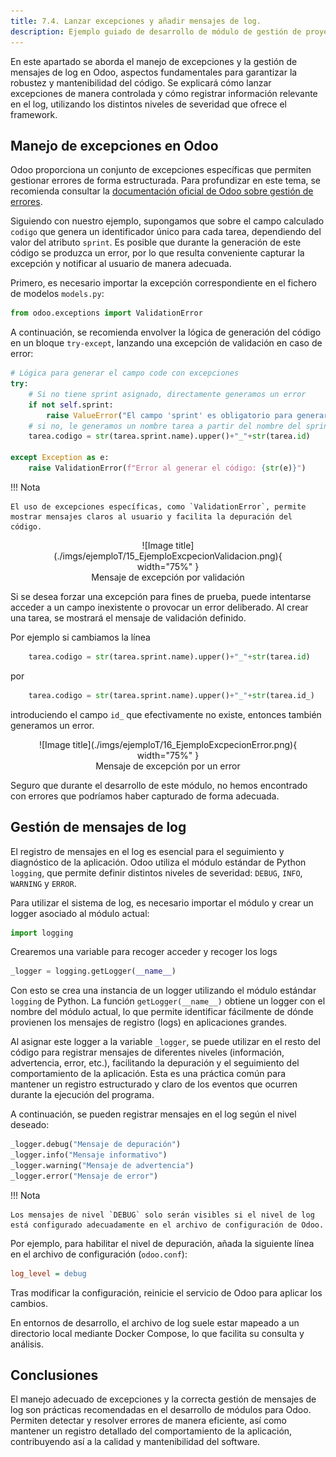 ```yaml
---
title: 7.4. Lanzar excepciones y añadir mensajes de log.
description: Ejemplo guiado de desarrollo de módulo de gestión de proyectos en Odoo
---
```



En este apartado se aborda el manejo de excepciones y la gestión de mensajes de log en Odoo, aspectos fundamentales para garantizar la robustez y mantenibilidad del código. Se explicará cómo lanzar excepciones de manera controlada y cómo registrar información relevante en el log, utilizando los distintos niveles de severidad que ofrece el framework.

## Manejo de excepciones en Odoo

Odoo proporciona un conjunto de excepciones específicas que permiten gestionar errores de forma estructurada. Para profundizar en este tema, se recomienda consultar la [documentación oficial de Odoo sobre gestión de errores](https://www.odoo.com/documentation/18.0/es/developer/reference/frontend/error_handling.html).

Siguiendo con nuestro ejemplo, supongamos que sobre el campo calculado `codigo` que genera un identificador único para cada tarea, dependiendo del valor del atributo `sprint`. Es posible que durante la generación de este código se produzca un error, por lo que resulta conveniente capturar la excepción y notificar al usuario de manera adecuada.

Primero, es necesario importar la excepción correspondiente en el fichero de modelos `models.py`:

```python
from odoo.exceptions import ValidationError
```

A continuación, se recomienda envolver la lógica de generación del código en un bloque `try-except`, lanzando una excepción de validación en caso de error:

```python
# Lógica para generar el campo code con excepciones
try:
    # Si no tiene sprint asignado, directamente generamos un error
    if not self.sprint:
        raise ValueError("El campo 'sprint' es obligatorio para generar el código.")
    # si no, le generamos un nombre tarea a partir del nombre del sprint
    tarea.codigo = str(tarea.sprint.name).upper()+"_"+str(tarea.id)

except Exception as e:
    raise ValidationError(f"Error al generar el código: {str(e)}")
```

!!! Nota

    El uso de excepciones específicas, como `ValidationError`, permite mostrar mensajes claros al usuario y facilita la depuración del código.

<figure markdown="span" align="center">
  ![Image title](./imgs/ejemploT/15_EjemploExcpecionValidacion.png){ width="75%"  }
  <figcaption>Mensaje de excepción por validación</figcaption>
</figure>


Si se desea forzar una excepción para fines de prueba, puede intentarse acceder a un campo inexistente o provocar un error deliberado. Al crear una tarea, se mostrará el mensaje de validación definido.

Por ejemplo si cambiamos la línea 

```py
    tarea.codigo = str(tarea.sprint.name).upper()+"_"+str(tarea.id)
```

por 

```py
    tarea.codigo = str(tarea.sprint.name).upper()+"_"+str(tarea.id_)
```

introduciendo el campo `id_` que efectivamente no existe, entonces también generamos un error. 


<figure markdown="span" align="center">
  ![Image title](./imgs/ejemploT/16_EjemploExcpecionError.png){ width="75%"  }
  <figcaption>Mensaje de excepción por un error</figcaption>
</figure>


Seguro que durante el desarrollo de este módulo, no hemos encontrado con errores que podríamos haber capturado de forma adecuada.

## Gestión de mensajes de log

El registro de mensajes en el log es esencial para el seguimiento y diagnóstico de la aplicación. Odoo utiliza el módulo estándar de Python `logging`, que permite definir distintos niveles de severidad: `DEBUG`, `INFO`, `WARNING` y `ERROR`.

Para utilizar el sistema de log, es necesario importar el módulo y crear un logger asociado al módulo actual:

```python
import logging
```

Crearemos una variable para recoger acceder y recoger los logs

```py
_logger = logging.getLogger(__name__)
```

Con esto se crea una instancia de un logger utilizando el módulo estándar `logging` de Python. La función `getLogger(__name__)` obtiene un logger con el nombre del módulo actual, lo que permite identificar fácilmente de dónde provienen los mensajes de registro (logs) en aplicaciones grandes.

Al asignar este logger a la variable `_logger`, se puede utilizar en el resto del código para registrar mensajes de diferentes niveles (información, advertencia, error, etc.), facilitando la depuración y el seguimiento del comportamiento de la aplicación. Esta es una práctica común para mantener un registro estructurado y claro de los eventos que ocurren durante la ejecución del programa.


A continuación, se pueden registrar mensajes en el log según el nivel deseado:

```python
_logger.debug("Mensaje de depuración")
_logger.info("Mensaje informativo")
_logger.warning("Mensaje de advertencia")
_logger.error("Mensaje de error")
```

!!! Nota

    Los mensajes de nivel `DEBUG` solo serán visibles si el nivel de log está configurado adecuadamente en el archivo de configuración de Odoo.

Por ejemplo, para habilitar el nivel de depuración, añada la siguiente línea en el archivo de configuración (`odoo.conf`):

```ini
log_level = debug
```

Tras modificar la configuración, reinicie el servicio de Odoo para aplicar los cambios.

En entornos de desarrollo, el archivo de log suele estar mapeado a un directorio local mediante Docker Compose, lo que facilita su consulta y análisis.

## Conclusiones

El manejo adecuado de excepciones y la correcta gestión de mensajes de log son prácticas recomendadas en el desarrollo de módulos para Odoo. Permiten detectar y resolver errores de manera eficiente, así como mantener un registro detallado del comportamiento de la aplicación, contribuyendo así a la calidad y mantenibilidad del software.